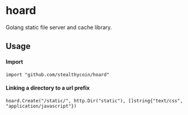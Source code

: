 # hoard
Golang static file server and cache library.


## Usage
#### Import
```
import "github.com/stealthycoin/hoard"
```

#### Linking a directory to a url prefix
```
hoard.Create("/static/", http.Dir("static"), []string{"text/css", "application/javascript"})
```